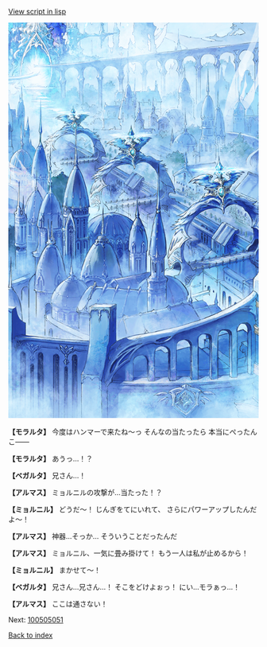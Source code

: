 [View script in lisp](../scripts/100505043.txt)

![400_angel_town_daytime.png](../images/backgrounds/400_angel_town_daytime.png)

**【モラルタ】**
今度はハンマーで来たね～っ
そんなの当たったら
本当にぺったんこ――

**【モラルタ】**
あうっ…！？

**【ベガルタ】**
兄さん…！

**【アルマス】**
ミョルニルの攻撃が…当たった！？

**【ミョルニル】**
どうだ～！
じんぎをてにいれて、
さらにパワーアップしたんだよ～！

**【アルマス】**
神器…そっか…
そういうことだったんだ

**【アルマス】**
ミョルニル、一気に畳み掛けて！
もう一人は私が止めるから！

**【ミョルニル】**
まかせて～！

**【ベガルタ】**
兄さん…兄さん…！
そこをどけよぉっ！
にい…モラぁっ…！

**【アルマス】**
ここは通さない！

Next: [100505051](100505051.md)

[Back to index](index.md)
